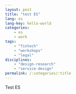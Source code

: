 ```yaml
---
layout: post
title: "test ES"
lang: es
lang-key: hello-world
categories:
    - es
    - work
tags:
    - "fintech"
    - "workshops"
    - "legal"
disciplines:
    - "design-research"
    - "service-design"
permalink: /:categories/:title
---
```


Test ES